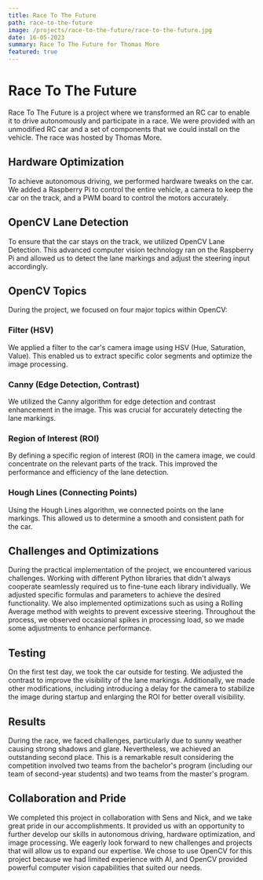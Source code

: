 ```yaml
---
title: Race To The Future
path: race-to-the-future
image: /projects/race-to-the-future/race-to-the-future.jpg
date: 16-05-2023
summary: Race To The Future for Thomas More
featured: true
---
```

# Race To The Future

Race To The Future is a project where we transformed an RC car to enable it to drive autonomously and participate in a race. We were provided with an unmodified RC car and a set of components that we could install on the vehicle. The race was hosted by Thomas More.

## Hardware Optimization

To achieve autonomous driving, we performed hardware tweaks on the car. We added a Raspberry Pi to control the entire vehicle, a camera to keep the car on the track, and a PWM board to control the motors accurately.

## OpenCV Lane Detection

To ensure that the car stays on the track, we utilized OpenCV Lane Detection. This advanced computer vision technology ran on the Raspberry Pi and allowed us to detect the lane markings and adjust the steering input accordingly.

## OpenCV Topics

During the project, we focused on four major topics within OpenCV:

### Filter (HSV)

We applied a filter to the car's camera image using HSV (Hue, Saturation, Value). This enabled us to extract specific color segments and optimize the image processing.

### Canny (Edge Detection, Contrast)

We utilized the Canny algorithm for edge detection and contrast enhancement in the image. This was crucial for accurately detecting the lane markings.

### Region of Interest (ROI)

By defining a specific region of interest (ROI) in the camera image, we could concentrate on the relevant parts of the track. This improved the performance and efficiency of the lane detection.

### Hough Lines (Connecting Points)

Using the Hough Lines algorithm, we connected points on the lane markings. This allowed us to determine a smooth and consistent path for the car.

## Challenges and Optimizations

During the practical implementation of the project, we encountered various challenges. Working with different Python libraries that didn't always cooperate seamlessly required us to fine-tune each library individually. We adjusted specific formulas and parameters to achieve the desired functionality. We also implemented optimizations such as using a Rolling Average method with weights to prevent excessive steering. Throughout the process, we observed occasional spikes in processing load, so we made some adjustments to enhance performance.

## Testing

On the first test day, we took the car outside for testing. We adjusted the contrast to improve the visibility of the lane markings. Additionally, we made other modifications, including introducing a delay for the camera to stabilize the image during startup and enlarging the ROI for better overall visibility.

## Results

During the race, we faced challenges, particularly due to sunny weather causing strong shadows and glare. Nevertheless, we achieved an outstanding second place. This is a remarkable result considering the competition involved two teams from the bachelor's program (including our team of second-year students) and two teams from the master's program.

## Collaboration and Pride

We completed this project in collaboration with Sens and Nick, and we take great pride in our accomplishments. It provided us with an opportunity to further develop our skills in autonomous driving, hardware optimization, and image processing. We eagerly look forward to new challenges and projects that will allow us to expand our expertise. We chose to use OpenCV for this project because we had limited experience with AI, and OpenCV provided powerful computer vision capabilities that suited our needs.
